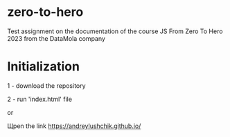 # zero-to-hero
Test assignment on the documentation of the course JS From Zero To Hero 2023 from the DataMola company


# Initialization

1 - download the repository

2 - run 'index.html' file

or 

Щpen the link https://andreylushchik.github.io/
